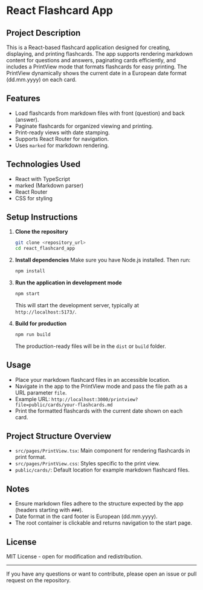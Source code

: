 # React Flashcard App

## Project Description
This is a React-based flashcard application designed for creating, displaying, and printing flashcards. The app supports rendering markdown content for questions and answers, paginating cards efficiently, and includes a PrintView mode that formats flashcards for easy printing. The PrintView dynamically shows the current date in a European date format (dd.mm.yyyy) on each card.

## Features
- Load flashcards from markdown files with front (question) and back (answer).
- Paginate flashcards for organized viewing and printing.
- Print-ready views with date stamping.
- Supports React Router for navigation.
- Uses `marked` for markdown rendering.

## Technologies Used
- React with TypeScript
- marked (Markdown parser)
- React Router
- CSS for styling

## Setup Instructions

1. **Clone the repository**
   ```bash
   git clone <repository_url>
   cd react_flashcard_app
   ```

2. **Install dependencies**
   Make sure you have Node.js installed. Then run:
   ```bash
   npm install
   ```

3. **Run the application in development mode**
   ```bash
   npm start
   ```
   This will start the development server, typically at `http://localhost:5173/`.

4. **Build for production**
   ```bash
   npm run build
   ```
   The production-ready files will be in the `dist` or `build` folder.

## Usage

- Place your markdown flashcard files in an accessible location.
- Navigate in the app to the PrintView mode and pass the file path as a URL parameter `file`.
- Example URL: `http://localhost:3000/printview?file=public/cards/your-flashcards.md`
- Print the formatted flashcards with the current date shown on each card.

## Project Structure Overview
- `src/pages/PrintView.tsx`: Main component for rendering flashcards in print format.
- `src/pages/PrintView.css`: Styles specific to the print view.
- `public/cards/`: Default location for example markdown flashcard files.

## Notes
- Ensure markdown files adhere to the structure expected by the app (headers starting with `###`).
- Date format in the card footer is European (dd.mm.yyyy).
- The root container is clickable and returns navigation to the start page.

## License
MIT License - open for modification and redistribution.

---

If you have any questions or want to contribute, please open an issue or pull request on the repository.
